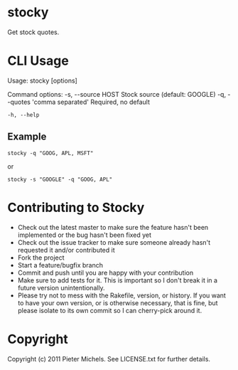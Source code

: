 stocky
======
Get stock quotes.


CLI Usage
========

  Usage: stocky [options]
  
  Command options:
    -s, --source HOST                Stock source (default: GOOGLE)
    -q, --quotes 'comma separated'   Required, no default
    
    -h, --help 

Example
-------
`stocky -q "GOOG, APL, MSFT"`

or

`stocky -s "GOOGLE" -q "GOOG, APL"`


Contributing to Stocky
======================
* Check out the latest master to make sure the feature hasn't been implemented or the bug hasn't been fixed yet
* Check out the issue tracker to make sure someone already hasn't requested it and/or contributed it
* Fork the project
* Start a feature/bugfix branch
* Commit and push until you are happy with your contribution
* Make sure to add tests for it. This is important so I don't break it in a future version unintentionally.
* Please try not to mess with the Rakefile, version, or history. If you want to have your own version, or is otherwise necessary, that is fine, but please isolate to its own commit so I can cherry-pick around it.


Copyright
=========
Copyright (c) 2011 Pieter Michels. See LICENSE.txt for further details.
